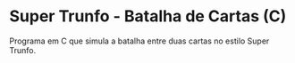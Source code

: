 # Super Trunfo - Batalha de Cartas (C)

Programa em C que simula a batalha entre duas cartas no estilo Super Trunfo.
